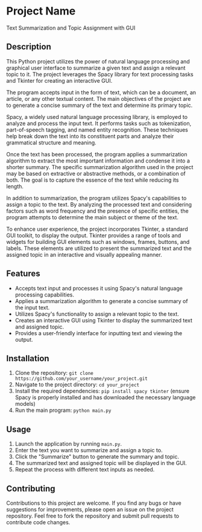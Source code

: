 # Project Name

Text Summarization and Topic Assignment with GUI

## Description

This Python project utilizes the power of natural language processing and graphical user interface to summarize a given text and assign a relevant topic to it. The project leverages the Spacy library for text processing tasks and Tkinter for creating an interactive GUI.

The program accepts input in the form of text, which can be a document, an article, or any other textual content. The main objectives of the project are to generate a concise summary of the text and determine its primary topic.

Spacy, a widely used natural language processing library, is employed to analyze and process the input text. It performs tasks such as tokenization, part-of-speech tagging, and named entity recognition. These techniques help break down the text into its constituent parts and analyze their grammatical structure and meaning.

Once the text has been processed, the program applies a summarization algorithm to extract the most important information and condense it into a shorter summary. The specific summarization algorithm used in the project may be based on extractive or abstractive methods, or a combination of both. The goal is to capture the essence of the text while reducing its length.

In addition to summarization, the program utilizes Spacy's capabilities to assign a topic to the text. By analyzing the processed text and considering factors such as word frequency and the presence of specific entities, the program attempts to determine the main subject or theme of the text.

To enhance user experience, the project incorporates Tkinter, a standard GUI toolkit, to display the output. Tkinter provides a range of tools and widgets for building GUI elements such as windows, frames, buttons, and labels. These elements are utilized to present the summarized text and the assigned topic in an interactive and visually appealing manner.

## Features

- Accepts text input and processes it using Spacy's natural language processing capabilities.
- Applies a summarization algorithm to generate a concise summary of the input text.
- Utilizes Spacy's functionality to assign a relevant topic to the text.
- Creates an interactive GUI using Tkinter to display the summarized text and assigned topic.
- Provides a user-friendly interface for inputting text and viewing the output.

## Installation

1. Clone the repository: `git clone https://github.com/your_username/your_project.git`
2. Navigate to the project directory: `cd your_project`
3. Install the required dependencies: `pip install spacy tkinter` (ensure Spacy is properly installed and has downloaded the necessary language models)
4. Run the main program: `python main.py`

## Usage

1. Launch the application by running `main.py`.
2. Enter the text you want to summarize and assign a topic to.
3. Click the "Summarize" button to generate the summary and topic.
4. The summarized text and assigned topic will be displayed in the GUI.
5. Repeat the process with different text inputs as needed.

## Contributing

Contributions to this project are welcome. If you find any bugs or have suggestions for improvements, please open an issue on the project repository. Feel free to fork the repository and submit pull requests to contribute code changes.


